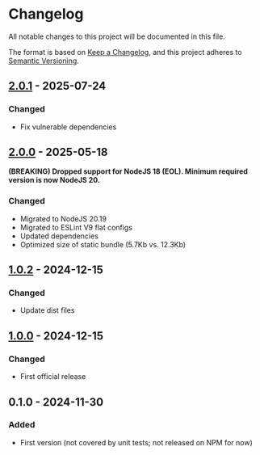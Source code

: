 # Changelog

All notable changes to this project will be documented in this file.

The format is based on [Keep a Changelog](https://keepachangelog.com/en/1.0.0/),
and this project adheres to [Semantic Versioning](https://semver.org/spec/v2.0.0.html).

## [2.0.1](../../tags/v2.0.1) - 2025-07-24
### Changed
- Fix vulnerable dependencies

## [2.0.0](../../tags/v2.0.0) - 2025-05-18
__(BREAKING) Dropped support for NodeJS 18 (EOL). Minimum required version is now NodeJS 20.__

### Changed
- Migrated to NodeJS 20.19
- Migrated to ESLint V9 flat configs
- Updated dependencies
- Optimized size of static bundle (5.7Kb vs. 12.3Kb)

## [1.0.2](../../tags/v1.0.2) - 2024-12-15
### Changed
- Update dist files

## [1.0.0](../../tags/v1.0.0) - 2024-12-15
### Changed
- First official release

## 0.1.0 - 2024-11-30
### Added
- First version (not covered by unit tests; not released on NPM for now)
